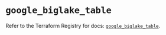 # `google_biglake_table`

Refer to the Terraform Registry for docs: [`google_biglake_table`](https://registry.terraform.io/providers/hashicorp/google/6.4.0/docs/resources/biglake_table).
